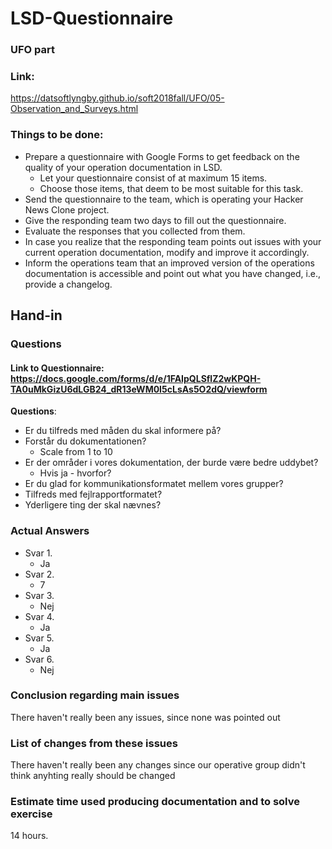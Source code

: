 # LSD-Questionnaire
### UFO part
### Link:
https://datsoftlyngby.github.io/soft2018fall/UFO/05-Observation_and_Surveys.html

### Things to be done:
- Prepare a questionnaire with Google Forms to get feedback on the quality of your operation documentation in LSD.
    - Let your questionnaire consist of at maximum 15 items.
    - Choose those items, that deem to be most suitable for this task.
- Send the questionnaire to the team, which is operating your Hacker News Clone project.
- Give the responding team two days to fill out the questionnaire.
- Evaluate the responses that you collected from them.
- In case you realize that the responding team points out issues with your current operation documentation, modify and improve it accordingly.
- Inform the operations team that an improved version of the operations documentation is accessible and point out what you have changed, i.e., provide a changelog.

## Hand-in
### Questions
#### Link to Questionnaire: https://docs.google.com/forms/d/e/1FAIpQLSflZ2wKPQH-TA0uMkGizU6dLGB24_dR13eWM0I5cLsAs5O2dQ/viewform

**Questions**:
- Er du tilfreds med måden du skal informere på?
- Forstår du dokumentationen?
    - Scale from 1 to 10
- Er der områder i vores dokumentation, der burde være bedre uddybet?
    - Hvis ja - hvorfor?
- Er du glad for kommunikationsformatet mellem vores grupper?
- Tilfreds med fejlrapportformatet?
- Yderligere ting der skal nævnes?

### Actual Answers
- Svar 1.
    - Ja
- Svar 2.
    - 7
- Svar 3.
    - Nej
- Svar 4.
    - Ja
- Svar 5.
    - Ja
- Svar 6.
    - Nej

### Conclusion regarding main issues
There haven't really been any issues, since none was pointed out

### List of changes from these issues
There haven't really been any changes since our operative group didn't think anyhting really should be changed

### Estimate time used producing documentation and to solve exercise
14 hours.
